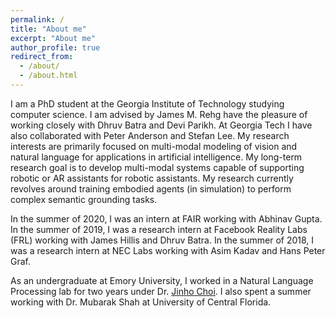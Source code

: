 ```yaml
---
permalink: /
title: "About me"
excerpt: "About me"
author_profile: true
redirect_from: 
  - /about/
  - /about.html
---
```

I am a PhD student at the Georgia Institute of Technology studying computer science. I am advised by James M. Rehg have the pleasure of working closely with Dhruv Batra and Devi Parikh. At Georgia Tech I have also collaborated with Peter Anderson and Stefan Lee. My research interests are primarily focused on multi-modal modeling of vision and natural language for applications in artificial intelligence. My long-term research goal is to develop multi-modal systems capable of supporting robotic or AR assistants for robotic assistants. My research currently revolves around training embodied agents (in simulation) to perform complex semantic grounding tasks.
 
In the summer of 2020, I was an intern at FAIR working with Abhinav Gupta. 
In the summer of 2019, I was a research intern at Facebook Reality Labs (FRL) working with James Hillis and Dhruv Batra. In the summer of 2018, I was a research intern at NEC Labs working with Asim Kadav and Hans Peter Graf.

As an undergraduate at Emory University, I worked in a Natural Language Processing lab for two years under Dr. <a class="poplink" href="https://github.com/meera1hahn/Graph_LED/">Jinho Choi</a>. I also spent a summer working with Dr. Mubarak Shah at University of Central Florida.